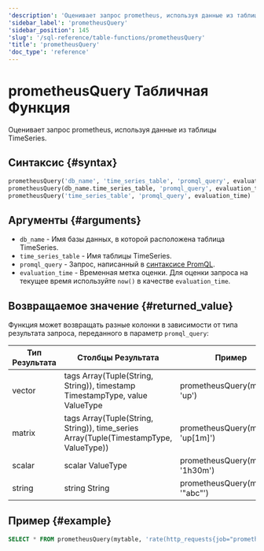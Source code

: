 ```yaml
---
'description': 'Оценивает запрос prometheus, используя данные из таблицы TimeSeries.'
'sidebar_label': 'prometheusQuery'
'sidebar_position': 145
'slug': '/sql-reference/table-functions/prometheusQuery'
'title': 'prometheusQuery'
'doc_type': 'reference'
---
```

# prometheusQuery Табличная Функция

Оценивает запрос prometheus, используя данные из таблицы TimeSeries.

## Синтаксис {#syntax}

```sql
prometheusQuery('db_name', 'time_series_table', 'promql_query', evaluation_time)
prometheusQuery(db_name.time_series_table, 'promql_query', evaluation_time)
prometheusQuery('time_series_table', 'promql_query', evaluation_time)
```

## Аргументы {#arguments}

- `db_name` - Имя базы данных, в которой расположена таблица TimeSeries.
- `time_series_table` - Имя таблицы TimeSeries.
- `promql_query` - Запрос, написанный в [синтаксисе PromQL](https://prometheus.io/docs/prometheus/latest/querying/basics/).
- `evaluation_time` - Временная метка оценки. Для оценки запроса на текущее время используйте `now()` в качестве `evaluation_time`.

## Возвращаемое значение {#returned_value}

Функция может возвращать разные колонки в зависимости от типа результата запроса, переданного в параметр `promql_query`:

| Тип Результата | Столбцы Результата | Пример |
|----------------|---------------------|--------|
| vector         | tags Array(Tuple(String, String)), timestamp TimestampType, value ValueType | prometheusQuery(mytable, 'up') |
| matrix         | tags Array(Tuple(String, String)), time_series Array(Tuple(TimestampType, ValueType)) | prometheusQuery(mytable, 'up[1m]') |
| scalar         | scalar ValueType     | prometheusQuery(mytable, '1h30m') |
| string         | string String        | prometheusQuery(mytable, '"abc"') |

## Пример {#example}

```sql
SELECT * FROM prometheusQuery(mytable, 'rate(http_requests{job="prometheus"}[10m])[1h:10m]', now())
```